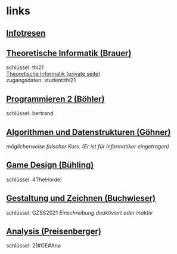 # links
## [Infotresen](https://moodle2.hs-kempten.de/moodle/course/view.php?id=529)
## [Theoretische Informatik (Brauer)](https://moodle2.hs-kempten.de/moodle/course/view.php?id=3349)
schlüssel: thi21\
[Theoretische Informatik (private seite)](http://www.juergenbrauer.org/teaching/thi/index.html)\
zugangsdaten: student:thi21
## [Programmieren 2 (Böhler)](https://moodle2.hs-kempten.de/moodle/course/view.php?id=3508)
schlüssel: bertrand
## [Algorithmen und Datenstrukturen (Göhner)](https://moodle2.hs-kempten.de/moodle/course/view.php?id=148)
*möglicherweise falscher Kurs. (Er ist für Informatiker eingetragen)*
## [Game Design (Bühling)](https://moodle2.hs-kempten.de/moodle/enrol/index.php?id=3240)
schlüssel: 4TheHorde!
## [Gestaltung und Zeichnen (Buchwieser)](https://moodle2.hs-kempten.de/moodle/enrol/index.php?id=134)
schlüssel: GZSS2021
*Einschreibung deaktiviert oder inaktiv*
## [Analysis (Preisenberger)](https://mathematik.hs-kempten.de/moodle2/enrol/index.php?id=3)
schlüssel: 21#GE#Ana
